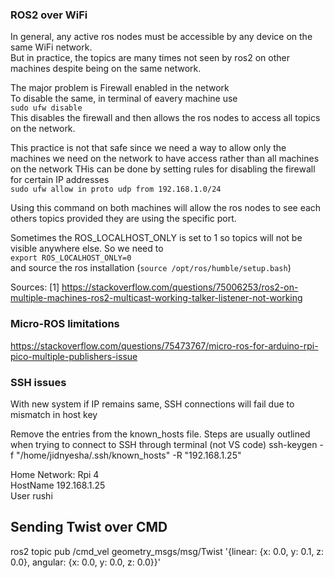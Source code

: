 ### ROS2 over WiFi

In general, any active ros nodes must be accessible by any device on the same WiFi network.  
But in practice, the topics are many times not seen by ros2 on other machines despite being on the same network.  

The major problem is Firewall enabled in the network  
To disable the same, in terminal of eavery machine use  
`sudo ufw disable`   
This disables the firewall and then allows the ros nodes to access all topics on the network. 

This practice is not that safe since we need a way to allow only the machines we need on the network to have access rather than all machines on the network
THis can be done by setting rules for disabling the firewall for certain IP addresses  
`sudo ufw allow in proto udp from 192.168.1.0/24`

Using this command on both machines will allow the ros nodes to see each others topics provided they are using the specific port.
  
Sometimes the ROS_LOCALHOST_ONLY is set to 1 so topics will not be visible anywhere else. So we need to  
  `export ROS_LOCALHOST_ONLY=0`  
  and source the ros installation (`source /opt/ros/humble/setup.bash`)  

Sources: 
 [1] https://stackoverflow.com/questions/75006253/ros2-on-multiple-machines-ros2-multicast-working-talker-listener-not-working


### Micro-ROS limitations

https://stackoverflow.com/questions/75473767/micro-ros-for-arduino-rpi-pico-multiple-publishers-issue

### SSH issues
With new system if IP remains same, SSH connections will fail due to mismatch in host key

Remove the entries from the known_hosts file. Steps are usually outlined when trying to connect to SSH through terminal (not VS code)
  ssh-keygen -f "/home/jidnyesha/.ssh/known_hosts" -R "192.168.1.25"
  
Home Network: Rpi 4  
HostName 192.168.1.25  
User rushi  


## Sending Twist over CMD
ros2 topic pub /cmd_vel geometry_msgs/msg/Twist '{linear: {x: 0.0, y: 0.1, z: 0.0}, angular: {x: 0.0, y: 0.0, z: 0.0}}'
